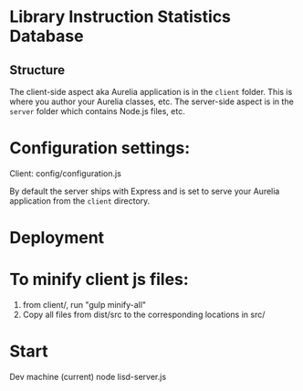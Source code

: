 # Library Instruction Statistics Database

## Structure
The client-side aspect aka Aurelia application is in the ``client`` folder. This is where you author your Aurelia classes, etc. The server-side aspect is in the ``server`` folder which contains Node.js files, etc. 

# Configuration settings:
Client: config/configuration.js

By default the server ships with Express and is set to serve your Aurelia application from the ``client`` directory.

# Deployment
# To minify client js files:
1. from client/, run "gulp minify-all"
2. Copy all files from dist/src to the corresponding locations in src/

# Start
Dev machine (current) node lisd-server.js
